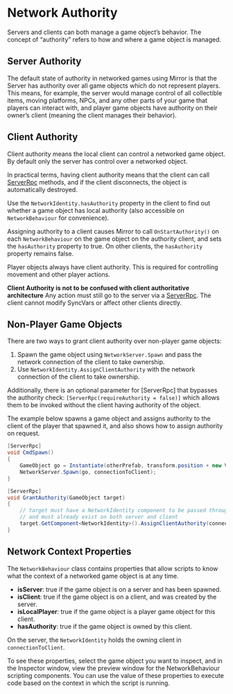 # Network Authority

Servers and clients can both manage a game object’s behavior. The concept of “authority” refers to how and where a game object is managed.

## Server Authority

The default state of authority in networked games using Mirror is that the Server has authority over all game objects which do not represent players. This means, for example, the server would manage control of all collectible items, moving platforms, NPCs, and any other parts of your game that players can interact with, and player game objects have authority on their owner’s client (meaning the client manages their behavior).

## Client Authority

Client authority means the local client can control a networked game object. By default only the server has control over a networked object.

In practical terms, having client authority means that the client can call [ServerRpc](Communications/RemoteActions.md) methods, and if the client disconnects, the object is automatically destroyed.

Use the `NetworkIdentity.hasAuthority` property in the client to find out whether a game object has local authority (also accessible on `NetworkBehaviour` for convenience).

Assigning authority to a client causes Mirror to call `OnStartAuthority()` on each `NetworkBehaviour` on the game object on the authority client, and sets the `hasAuthority` property to true. On other clients, the `hasAuthority` property remains false.

Player objects always have client authority. This is required for controlling movement and other player actions.

**Client Authority is not to be confused with client authoritative architecture** Any action must still go to the server via a [ServerRpc](Communications/RemoteActions.md). The client cannot modify SyncVars or affect other clients directly.

## Non-Player Game Objects

There are two ways to grant client authority over non-player game objects:

1. Spawn the game object using `NetworkServer.Spawn` and pass the network connection of the client to take ownership.
2. Use `NetworkIdentity.AssignClientAuthority` with the network connection of the client to take ownership.

Additionally, there is an optional parameter for [ServerRpc] that bypasses the authority check: `[ServerRpc(requireAuthority = false)]` which allows them to be invoked without the client having authority of the object.

The example below spawns a game object and assigns authority to the client of the player that spawned it, and also shows how to assign authority on request.

``` cs
[ServerRpc]
void CmdSpawn()
{
    GameObject go = Instantiate(otherPrefab, transform.position + new Vector3(0,1,0), Quaternion.identity);
    NetworkServer.Spawn(go, connectionToClient);
}

[ServerRpc]
void GrantAuthority(GameObject target)
{
    // target must have a NetworkIdentity component to be passed through a ServerRpc
    // and must already exist on both server and client
    target.GetComponent<NetworkIdentity>().AssignClientAuthority(connectionToClient);
}
```

## Network Context Properties

The `NetworkBehaviour` class contains properties that allow scripts to know what the context of a networked game object is at any time.

-   **isServer**: true if the game object is on a server and has been spawned.
-   **isClient**: true if the game object is on a client, and was created by the server.
-   **isLocalPlayer**: true if the game object is a player game object for this client.
-   **hasAuthority**: true if the game object is owned by this client.

On the server, the `NetworkIdentity` holds the owning client in `connectionToClient`.

To see these properties, select the game object you want to inspect, and in the Inspector window, view the preview window for the NetworkBehaviour scripting components. You can use the value of these properties to execute code based on the context in which the script is running.
